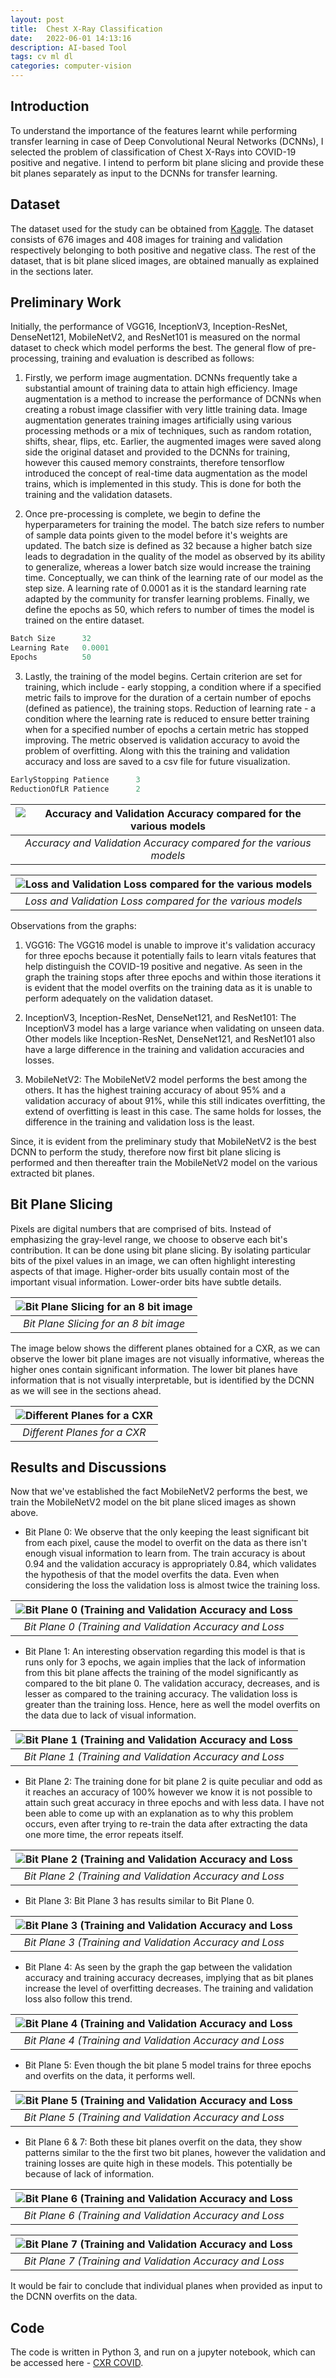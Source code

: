 ```yaml
---
layout: post
title:  Chest X-Ray Classification
date:   2022-06-01 14:13:16
description: AI-based Tool
tags: cv ml dl
categories: computer-vision
---
```


## Introduction

To understand the importance of the features learnt while performing transfer learning in case of Deep Convolutional Neural Networks (DCNNs), I selected the problem of classification of Chest X-Rays into COVID-19 positive and negative. I intend to perform bit plane slicing and provide these bit planes separately as input to the DCNNs for transfer learning.

## Dataset

The dataset used for the study can be obtained from [Kaggle](https://www.kaggle.com/competitions/csc532). The dataset consists of 676 images and 408 images for training and validation respectively belonging to both positive and negative class. The rest of the dataset, that is bit plane sliced images, are obtained manually as explained in the sections later.

## Preliminary Work

Initially, the performance of VGG16, InceptionV3, Inception-ResNet, DenseNet121, MobileNetV2, and ResNet101 is measured on the normal dataset to check which model performs the best. The general flow of pre-processing, training and evaluation is described as follows:

1. Firstly, we perform image augmentation. DCNNs frequently take a substantial amount of training data to attain high efficiency. Image augmentation is a method to increase the performance of DCNNs when creating a robust image classifier with very little training data. Image augmentation generates training images artificially using various processing methods or a mix of techniques, such as random rotation, shifts, shear, flips, etc. Earlier, the augmented images were saved along side the original dataset and provided to the DCNNs for training, however this caused memory constraints, therefore tensorflow introduced the concept of real-time data augmentation as the model trains, which is implemented in this study. This is done for both the training and the validation datasets.

2. Once pre-processing is complete, we begin to define the hyperparameters for training the model. The batch size refers to number of sample data points given to the model before it's weights are updated. The batch size is defined as 32 because a higher batch size leads to degradation in the quality of the model as observed by its ability to generalize, whereas a lower batch size would increase the training time. Conceptually, we can think of the learning rate of our model as the step size. A learning rate of 0.0001 as it is the standard learning rate adapted by the community for transfer learning problems. Finally, we define the epochs as 50, which refers to number of times the model is trained on the entire dataset.
```python
Batch Size      32
Learning Rate   0.0001
Epochs          50
```

3. Lastly, the training of the model begins. Certain criterion are set for training, which include - early stopping, a condition where if a specified metric fails to improve for the duration of a certain number of epochs (defined as patience), the training stops. Reduction of learning rate - a condition where the learning rate is reduced to ensure better training when for a specified number of epochs a certain metric has stopped improving. The metric observed is validation accuracy to avoid the problem of overfitting. Along with this the training and validation accuracy and loss are saved to a csv file for future visualization.
```python
EarlyStopping Patience      3
ReductionOfLR Patience      2
```

| ![Accuracy and Validation Accuracy compared for the various models](https://i.imgur.com/ZLfvswZ.png) |
|:--:|
| *Accuracy and Validation Accuracy compared for the various models* |


| ![Loss and Validation Loss compared for the various models](https://i.imgur.com/tL7si9Q.png) |
|:--:|
| *Loss and Validation Loss compared for the various models*|

Observations from the graphs:
1. VGG16: The VGG16 model is unable to improve it's validation accuracy for three epochs because it potentially fails to learn vitals features that help distinguish the COVID-19 positive and negative. As seen in the graph the training stops after three epochs and within those iterations it is evident that the model overfits on the training data as it is unable to perform adequately on the validation dataset.

2. InceptionV3, Inception-ResNet, DenseNet121, and ResNet101: The InceptionV3 model has a large variance when validating on unseen data. Other models like Inception-ResNet, DenseNet121, and ResNet101 also have a large difference in the training and validation accuracies and losses.

3. MobileNetV2: The MobileNetV2 model performs the best among the others. It has the highest training accuracy of about 95% and a validation accuracy of about 91%, while this still indicates overfitting, the extend of overfitting is least in this case. The same holds for losses, the difference in the training and validation loss is the least.

Since, it is evident from the preliminary study that MobileNetV2 is the best DCNN to perform the study, therefore now first bit plane slicing is performed and then thereafter train the MobileNetV2 model on the various extracted bit planes.

## Bit Plane Slicing
Pixels are digital numbers that are comprised of bits. Instead of emphasizing the gray-level range, we choose to observe each bit's contribution. It can be done using bit plane slicing. By isolating particular bits of the pixel values in an image, we can often highlight interesting aspects of that image. Higher-order bits usually contain most of the important visual information. Lower-order bits have subtle details.

| ![Bit Plane Slicing for an 8 bit image](https://i.imgur.com/f0zPK0K.png) |
|:--:|
| *Bit Plane Slicing for an 8 bit image*|

The image below shows the different planes obtained for a CXR, as we can observe the lower bit plane images are not visually informative, whereas the higher ones contain significant information. The lower bit planes have information that is not visually interpretable, but is identified by the DCNN as we will see in the sections ahead.

| ![Different Planes for a CXR](https://i.imgur.com/6Cr8c0V.png) |
|:--:|
| *Different Planes for a CXR*|


## Results and Discussions
Now that we've established the fact MobileNetV2 performs the best, we train the MobileNetV2 model on the bit plane sliced images as shown above.

- Bit Plane 0: We observe that the only keeping the least significant bit from each pixel, cause the model to overfit on the data as there isn't enough visual information to learn from. The train accuracy is about 0.94 and the validation accuracy is appropriately 0.84, which validates the hypothesis of that the model overfits the data. Even when considering the loss the validation loss is almost twice the training loss.

| ![Bit Plane 0 (Training and Validation Accuracy and Loss](https://i.imgur.com/vQghlgk.png) |
|:--:|
| *Bit Plane 0 (Training and Validation Accuracy and Loss*|


- Bit Plane 1: An interesting observation regarding this model is that is runs only for 3 epochs, we again implies that the lack of information from this bit plane affects the training of the model significantly as compared to the bit plane 0. The validation accuracy, decreases, and is lesser as compared to the training accuracy. The validation loss is greater than the training loss. Hence, here as well the model overfits on the data due to lack of visual information.

| ![Bit Plane 1 (Training and Validation Accuracy and Loss](https://i.imgur.com/bMHei5f.png) |
|:--:|
| *Bit Plane 1 (Training and Validation Accuracy and Loss*|

- Bit Plane 2: The training done for bit plane 2 is quite peculiar and odd as it reaches an accuracy of 100% however we know it is not possible to attain such great accuracy in three epochs and with less data. I have not been able to come up with an explanation as to why this problem occurs, even after trying to re-train the data after extracting the data one more time, the error repeats itself.

| ![Bit Plane 2 (Training and Validation Accuracy and Loss](https://i.imgur.com/qjmI568.png) |
|:--:|
| *Bit Plane 2 (Training and Validation Accuracy and Loss*|

- Bit Plane 3: Bit Plane 3 has results similar to Bit Plane 0.

| ![Bit Plane 3 (Training and Validation Accuracy and Loss](https://i.imgur.com/iG3r4At.png) |
|:--:|
| *Bit Plane 3 (Training and Validation Accuracy and Loss*|

- Bit Plane 4: As seen by the graph the gap between the validation accuracy and training accuracy decreases, implying that as bit planes increase the level of overfitting decreases. The training and validation loss also follow this trend.

| ![Bit Plane 4 (Training and Validation Accuracy and Loss](https://i.imgur.com/oCsJHTM.png) |
|:--:|
| *Bit Plane 4 (Training and Validation Accuracy and Loss*|

- Bit Plane 5: Even though the bit plane 5 model trains for three epochs and overfits on the data, it performs well.

| ![Bit Plane 5 (Training and Validation Accuracy and Loss](https://i.imgur.com/mrzMNCK.png) |
|:--:|
| *Bit Plane 5 (Training and Validation Accuracy and Loss*|

- Bit Plane 6 & 7: Both these bit planes overfit on the data, they show patterns similar to the the first two bit planes, however the validation and training losses are quite high in these models. This potentially be because of lack of information.

| ![Bit Plane 6 (Training and Validation Accuracy and Loss](https://i.imgur.com/Yddw4me.png) |
|:--:|
| *Bit Plane 6 (Training and Validation Accuracy and Loss*|

| ![Bit Plane 7 (Training and Validation Accuracy and Loss](https://i.imgur.com/vjJQNhK.png) |
|:--:|
| *Bit Plane 7 (Training and Validation Accuracy and Loss*|

It would be fair to conclude that individual planes when provided as input to the DCNN overfits on the data.

## Code
The code is written in Python 3, and run on a jupyter notebook, which can be accessed here - [CXR COVID](https://github.com/AmiteshBadkul/cxr-bit-plane/tree/master/code).
